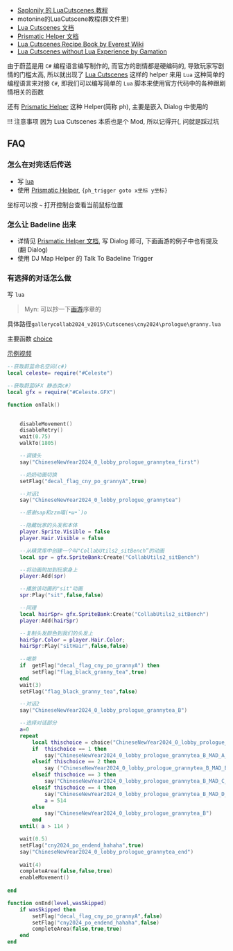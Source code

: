 * [Saplonily 的 LuaCutscenes 教程](https://sapcelestemod.netlify.app/extra_luacs/begin/)
* motonine的LuaCutscene教程(群文件里)
* [Lua Cutscenes 文档](https://maddie480.ovh/lua-cutscenes-documentation/modules/helper_functions.html)
* [Prismatic Helper 文档](https://github.com/l-Luna/PrismaticHelper/blob/master/DOCUMENTATION.md#cutscenes)
* [Lua Cutscenes Recipe Book by Everest Wiki](https://github.com/EverestAPI/ModResources/wiki/Lua-Cutscenes-Recipe-Book)
* [Lua Cutscenes without Lua Experience by Gamation](https://medium.com/@crumpledmemes/lua-cutscenes-without-lua-experience-3c2d87804e20)

由于蔚蓝是用 `C#` 编程语言编写制作的, 而官方的剧情都是硬编码的, 导致玩家写剧情的门槛太高, 所以就出现了 [Lua Cutscenes](https://gamebanana.com/mods/53678) 这样的 helper 来用 `Lua` 这种简单的编程语言来对接 `C#`, 即我们可以编写简单的 `Lua` 脚本来使用官方代码中的各种跟剧情相关的函数

还有 [Prismatic Helper](https://github.com/l-Luna/PrismaticHelper/blob/master/DOCUMENTATION.md#cutscenes) 这种 Helper(简称 ph), 主要是嵌入 Dialog 中使用的

!!! 注意事项
    因为 Lua Cutscenes 本质也是个 Mod, 所以记得开(, 问就是踩过坑

## FAQ

### 怎么在对完话后传送

* 写 [lua](https://sapcelestemod.netlify.app/extra_luacs/reference/#teleportto)
* 使用 [Prismatic Helper](https://github.com/l-Luna/PrismaticHelper/blob/master/DOCUMENTATION.md#goto-x--0-y--0), `{ph_trigger goto x坐标 y坐标}`

坐标可以按 `~` 打开控制台查看当前鼠标位置

### 怎么让 Badeline 出来

* 详情见 [Prismatic Helper 文档](https://github.com/l-Luna/PrismaticHelper/blob/master/DOCUMENTATION.md#baddy_split-xoffset--0-yoffset--y-faceplayer--true), 写 Dialog 即可,  下面画游的例子中也有提及(翻 Dialog)
* 使用 DJ Map Helper 的 Talk To Badeline Trigger

### 有选择的对话怎么做

写 `lua`

> Myn: 可以抄一下[画游](https://gamebanana.com/mods/494348)序章的

具体路径`gallerycollab2024_v2015\Cutscenes\cny2024\prologue\granny.lua`

主要函数 [choice](https://sapcelestemod.netlify.app/extra_luacs/reference/#choice)

[示例视频](https://www.bilibili.com/video/BV17RsWeDE3Y/)

```lua
--获取蔚蓝命名空间(c#)
local celeste= require("#Celeste")

--获取蔚蓝GFX 静态类c#）
local gfx = require("#Celeste.GFX")

function onTalk()

    
    disableMovement()
    disableRetry()
    wait(0.75)
    walkTo(1805)

    --调镜头
    say("ChineseNewYear2024_0_lobby_prologue_grannytea_first")

    --奶奶动画切换
    setFlag("decal_flag_cny_po_grannyA",true)

    --对话1
    say("ChineseNewYear2024_0_lobby_prologue_grannytea")

    --感谢sap和zzm喵(•ω•`)o

    --隐藏玩家的头发和本体
    player.Sprite.Visible = false
    player.Hair.Visible = false

    --从精灵库中创建一个叫"CollabUtils2_sitBench”的动画
    local spr = gfx.SpriteBank:Create("CollabUtils2_sitBench")

    --将动画附加到玩家身上
    player:Add(spr)

    --播放该动画的"sit"动画
    spr:Play("sit",false,false)

    --同理
    local hairSpr= gfx.SpriteBank:Create("CollabUtils2_sitBench")
    player:Add(hairSpr)

    --复制头发颜色到我们的头发上
    hairSpr.Color = player.Hair.Color;
    hairSpr:Play("sitHair",false,false)
        
    --喝茶
    if  getFlag("decal_flag_cny_po_grannyA") then
        setFlag("flag_black_granny_tea",true)
    end
    wait(3)
    setFlag("flag_black_granny_tea",false)

    --对话2
    say("ChineseNewYear2024_0_lobby_prologue_grannytea_B")

    --选择对话部分
    a=0
    repeat
        local thischoice = choice("ChineseNewYear2024_0_lobby_prologue_grannytea_B_MAD_A","ChineseNewYear2024_0_lobby_prologue_grannytea_B_MAD_B","ChineseNewYear2024_0_lobby_prologue_grannytea_B_MAD_C","ChineseNewYear2024_0_lobby_prologue_grannytea_B_MAD_D")
        if  thischoice == 1 then            
            say("ChineseNewYear2024_0_lobby_prologue_grannytea_B_MAD_A_01")
        elseif thischoice == 2 then 
            say ("ChineseNewYear2024_0_lobby_prologue_grannytea_B_MAD_B_01")
        elseif thischoice == 3 then 
            say("ChineseNewYear2024_0_lobby_prologue_grannytea_B_MAD_C_01")
        elseif thischoice == 4 then 
            say("ChineseNewYear2024_0_lobby_prologue_grannytea_B_MAD_D_01")
            a = 514
        else
            say("ChineseNewYear2024_0_lobby_prologue_grannytea_B")
        end
    until( a > 114 )

    wait(0.5)
    setFlag("cny2024_po_endend_hahaha",true)
    say("ChineseNewYear2024_0_lobby_prologue_grannytea_end")
        
    wait(4)
    completeArea(false,false,true)
    enableMovement()
    
end

function onEnd(level,wasSkipped)
    if wasSkipped then
        setFlag("decal_flag_cny_po_grannyA",false)
        setFlag("cny2024_po_endend_hahaha",false)
        completeArea(false,true,true)
    end
end
```